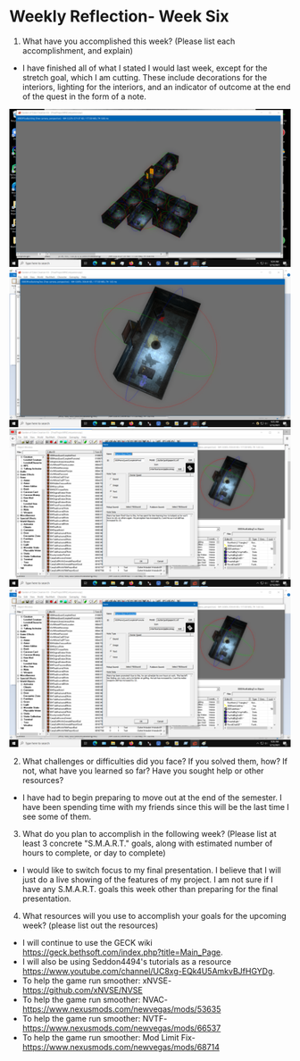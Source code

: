 # Weekly Reflection- Week Six

1. What have you accomplished this week? (Please list each accomplishment, and explain)
  * I have finished all of what I stated I would last week, except for the stretch goal, which I am cutting. These include decorations for the interiors, lighting for the interiors, and an indicator of outcome at the end of the quest in the form of a note.

![Main Office Lighting](WeeklyScreenshots/WeekSixInterior1Lighting.png)
![Mario's Office Lighting](WeeklyScreenshots/WeekSixInterior2Lighting.png)
![Mario Fired Perk Note](WeeklyScreenshots/WeekSixQuestNote2.png)
![Mario Promotion Perk Note](WeeklyScreenshots/WeekSixQuestNote1.png)

2. What challenges or difficulties did you face? If you solved them, how? If not, what have you learned so far? Have you sought help or other resources?
  * I have had to begin preparing to move out at the end of the semester. I have been spending time with my friends since this will be the last time I see some of them.

3. What do you plan to accomplish in the following week? (Please list at least 3 concrete "S.M.A.R.T." goals, along with estimated number of hours to complete, or day to complete)
  *  I would like to switch focus to my final presentation. I believe that I will just do a live showing of the features of my project. I am not sure if I have any S.M.A.R.T. goals this week other than preparing for the final presentation.

4. What resources will you use to accomplish your goals for the upcoming week? (please list out the resources)
  * I will continue to use the GECK wiki https://geck.bethsoft.com/index.php?title=Main_Page.
  * I will also be using Seddon4494's tutorials as a resource https://www.youtube.com/channel/UC8xg-EQk4U5AmkvBJfHGYDg.
  * To help the game run smoother: xNVSE- https://github.com/xNVSE/NVSE
  * To help the game run smoother: NVAC- https://www.nexusmods.com/newvegas/mods/53635
  * To help the game run smoother: NVTF- https://www.nexusmods.com/newvegas/mods/66537
  * To help the game run smoother: Mod Limit Fix- https://www.nexusmods.com/newvegas/mods/68714
